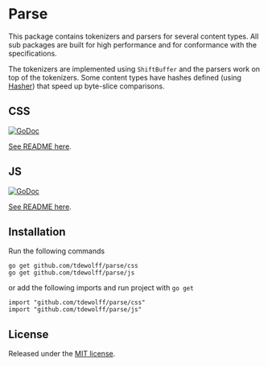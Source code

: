 # Parse
This package contains tokenizers and parsers for several content types. All sub packages are built for high performance and for conformance with the specifications.

The tokenizers are implemented using `ShiftBuffer` and the parsers work on top of the tokenizers. Some content types have hashes defined (using [Hasher](https://github.com/tdewolff/hasher)) that speed up byte-slice comparisons.

## CSS
[![GoDoc](http://godoc.org/github.com/tdewolff/parse/css?status.svg)](http://godoc.org/github.com/tdewolff/parse/css)

[See README here](https://github.com/tdewolff/parse/blob/master/css/README.md).

## JS
[![GoDoc](http://godoc.org/github.com/tdewolff/parse/js?status.svg)](http://godoc.org/github.com/tdewolff/parse/js)

[See README here](https://github.com/tdewolff/parse/blob/master/js/README.md).

## Installation
Run the following commands

	go get github.com/tdewolff/parse/css
	go get github.com/tdewolff/parse/js

or add the following imports and run project with `go get`

	import "github.com/tdewolff/parse/css"
	import "github.com/tdewolff/parse/js"

## License
Released under the [MIT license](LICENSE.md).

[1]: http://golang.org/ "Go Language"

